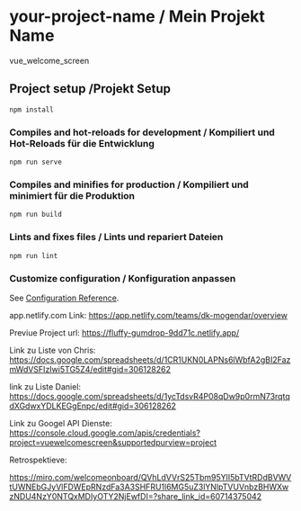 # your-project-name / Mein Projekt Name
vue_welcome_screen
## Project setup /Projekt Setup
```
npm install
```

### Compiles and hot-reloads for development / Kompiliert und Hot-Reloads für die Entwicklung
```
npm run serve
```

### Compiles and minifies for production / Kompiliert und minimiert für die Produktion 
```
npm run build
```

### Lints and fixes files / Lints und repariert Dateien
```
npm run lint
```

### Customize configuration / Konfiguration anpassen
See [Configuration Reference](https://cli.vuejs.org/config/).

app.netlify.com Link:
https://app.netlify.com/teams/dk-mogendar/overview

Previue Project url:
https://fluffy-gumdrop-9dd71c.netlify.app/

Link zu Liste von Chris:
https://docs.google.com/spreadsheets/d/1CR1UKN0LAPNs6lWbfA2gBI2FazmWdVSFIzIwi5TG5Z4/edit#gid=306128262

link zu Liste Daniel:
https://docs.google.com/spreadsheets/d/1ycTdsvR4P08qDw9p0rmN73rqtqdXGdwxYDLKEGgEnpc/edit#gid=306128262

Link zu Googel API Dienste:
https://console.cloud.google.com/apis/credentials?project=vuewelcomescreen&supportedpurview=project

Retrospektieve:

https://miro.com/welcomeonboard/QVhLdVVrS25Tbm95YlI5bTVtRDdBVWVtUWNEbGJyVlFDWEpRNzdFa3A3SHFRU1l6MG5uZ3lYNlpTVUVnbzBHWXwzNDU4NzY0NTQxMDIyOTY2NjEwfDI=?share_link_id=60714375042



